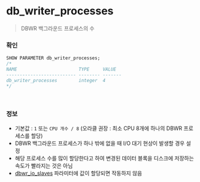 db_writer_processes
===
>DBWR 백그라운드 프로세스의 수

### 확인
```sql
SHOW PARAMETER db_writer_processes;
/*
NAME                       TYPE     VALUE
-------------------------- -------- -------
db_writer_processes        integer  4
*/
```

<br>

### 정보
* 기본값 : `1` 또는 `CPU 개수 / 8` (오라클 권장 : 최소 CPU 8개에 하나의 DBWR 프로세스를 할당)
* DBWR 백그라운드 프로세스가 하나 밖에 없을 때 I/O 대기 현상이 발생할 경우 설정
* 해당 프로세스 수를 많이 할당한다고 하여 변경된 데이터 블록을 디스크에 저장하는 속도가 빨라지는 것은 아님
* [dbwr_io_slaves](./dbwr_io_slaves.md) 파라미터에 값이 할당되면 작동하지 않음

<br>
